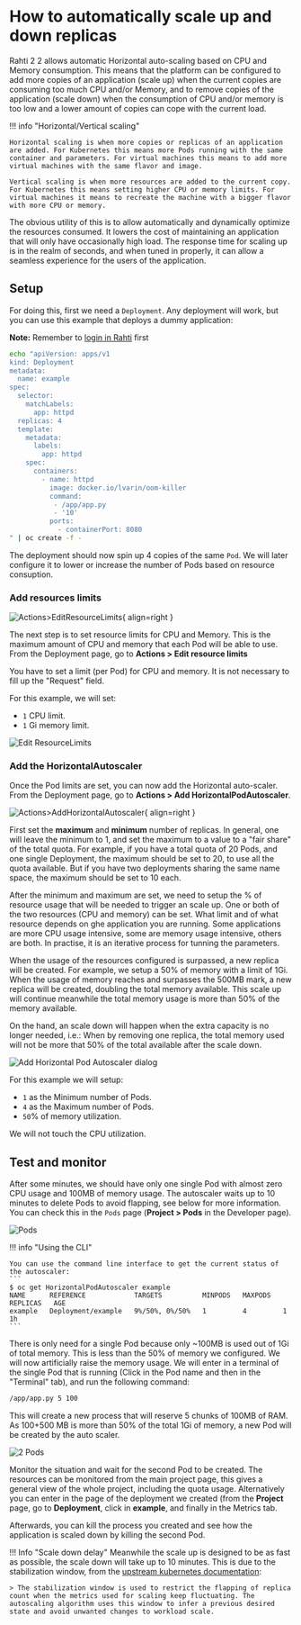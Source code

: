 # How to automatically scale up and down replicas

Rahti 2 2 allows automatic Horizontal auto-scaling based on CPU and Memory consumption. This means that the platform can be configured to add more copies of an application (scale up) when the current copies are consuming too much CPU and/or Memory, and to remove copies of the application (scale down) when the consumption of CPU and/or memory is too low and a lower amount of copies can cope with the current load. 

!!! info "Horizontal/Vertical scaling"

    Horizontal scaling is when more copies or replicas of an application are added. For Kubernetes this means more Pods running with the same container and parameters. For virtual machines this means to add more virtual machines with the same flavor and image.

    Vertical scaling is when more resources are added to the current copy. For Kubernetes this means setting higher CPU or memory limits. For virtual machines it means to recreate the machine with a bigger flavor with more CPU or memory.

The obvious utility of this is to allow automatically and dynamically optimize the resources consumed. It lowers the cost of maintaining an application that will only have occasionally high load. The response time for scaling up is in the realm of seconds, and when tuned in properly, it can allow a seamless experience for the users of the application. 

## Setup

For doing this, first we need a `Deployment`. Any deployment will work, but you can use this example that deploys a dummy application: 

**Note:** Remember to [login in Rahti](../rahti/usage/cli.md#how-to-login-with-oc) first

```sh
echo "apiVersion: apps/v1
kind: Deployment
metadata:
  name: example
spec:
  selector:
    matchLabels:
      app: httpd
  replicas: 4
  template:
    metadata:
      labels:
        app: httpd
    spec:
      containers:
        - name: httpd
          image: docker.io/lvarin/oom-killer
          command:
           - /app/app.py
           - '10'
          ports:
            - containerPort: 8080
" | oc create -f -
```

The deployment should now spin up 4 copies of the same `Pod`. We will later configure it to lower or increase the number of Pods based on resource consuption.

### Add resources limits

![Actions>EditResourceLimits](../img/editResourceLimits.png){ align=right }

The next step is to set resource limits for CPU and Memory. This is the maximum amount of CPU and memory that each Pod will be able to use. From the Deployment page, go to **Actions > Edit resource limits**

You have to set a limit (per Pod) for CPU and memory. It is not necessary to fill up the "Request" field.


For this example, we will set:

* `1` CPU limit.
* `1` Gi memory limit.

![Edit ResourceLimits](../img/editResourceLimitsDialog.png)

### Add the HorizontalAutoscaler

Once the Pod limits are set, you can now add the Horizontal auto-scaler. From the Deployment page, go to **Actions > Add HorizontalPodAutoscaler**.

![Actions>AddHorizontalAutoscaler](../img/addHorizontalAutoscaler.png){ align=right }

First set the **maximum** and **minimum** number of replicas. In general, one will leave the minimum to 1, and set the maximum to a value to a "fair share" of the total quota. For example, if you have a total quota of 20 Pods, and one single Deployment, the maximum should be set to 20, to use all the quota available. But if you have two deployments sharing the same name space, the maximum should be set to 10 each.

After the minimum and maximum are set, we need to setup the % of resource usage that will be needed to trigger an scale up. One or both of the two resources (CPU and memory) can be set. What limit and of what resource depends on ghe application you are running. Some applications are more CPU usage intensive, some are memory usage intensive, others are both. In practise, it is an iterative process for tunning the parameters. 

When the usage of the resources configured is surpassed, a new replica will be created. For example, we setup a 50% of memory with a limit of 1Gi. When the usage of memory reaches and surpasses the 500MB mark, a new replica will be created, doubling the total memory available. This scale up will continue meanwhile the total memory usage is more than 50% of the memory available.

On the hand, an scale down will happen when the extra capacity is no longer needed, i.e.: When by removing one replica, the total memory used will not be more that 50% of the total available after the scale down.

![Add Horizontal Pod Autoscaler dialog](../img/addHorizontalPodAutoscalerDialog.png)

For this example we will setup:

* `1` as the Minimum number of Pods.
* `4` as the Maximum number of Pods.
* `50`% of memory utilization.

We will not touch the CPU utilization. 

## Test and monitor

After some minutes, we should have only one single Pod with almost zero CPU usage and 100MB of memory usage. The autoscaler waits up to 10 minutes to delete Pods to avoid flapping, see below for more information. You can check this in the `Pods` page (**Project > Pods** in the Developer page).

![Pods](../img/podsAutoscaler.png)

!!! info "Using the CLI"

    You can use the command line interface to get the current status of the autoscaler:
    ```
    $ oc get HorizontalPodAutoscaler example   
    NAME      REFERENCE            TARGETS          MINPODS   MAXPODS   REPLICAS   AGE
    example   Deployment/example   9%/50%, 0%/50%   1         4         1          1h
    ```

There is only need for a single Pod because only ~100MB is used out of 1Gi of total memory. This is less than the 50% of memory we configured. We will now artificially raise the memory usage. We will enter in a terminal of the single Pod that is running (Click in the Pod name and then in the "Terminal" tab), and run the following command:

```sh
/app/app.py 5 100
```

This will create a new process that will reserve 5 chunks of 100MB of RAM. As 100+500 MB is more than 50% of the total 1Gi of memory, a new Pod will be created by the auto scaler. 

![2 Pods](../img/pods2Autoscaler.png)

Monitor the situation and wait for the second Pod to be created. The resources can be monitored from the main project page, this gives a general view of the whole project, including the quota usage. Alternatively you can enter in the page of the deployment we created (from the **Project** page, go to **Deployment**, click in **example**, and finally in the Metrics tab. 

Afterwards, you can kill the process you created and see how the application is scaled down by killing the second Pod.

!!! Info "Scale down delay"
    Meanwhile the scale up is designed to be as fast as possible, the scale down will take up to 10 minutes. This is due to the stabilization window, from the [upstream kubernetes documentation](https://kubernetes.io/docs/tasks/run-application/horizontal-pod-autoscale/#stabilization-wind):

    > The stabilization window is used to restrict the flapping of replica count when the metrics used for scaling keep fluctuating. The autoscaling algorithm uses this window to infer a previous desired state and avoid unwanted changes to workload scale.


